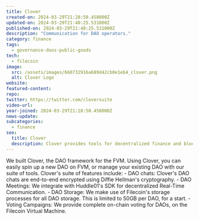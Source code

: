 ```yaml
---
title: Clover
created-on: 2024-03-29T21:28:50.458000Z
updated-on: 2024-03-29T21:40:25.531000Z
published-on: 2024-03-29T21:40:25.531000Z
description: "Communication for DAO operators."
category: finance
tags:
  - governance-daos-public-goods
tech:
  - filecoin
image:
  src: /assets/images/660732916a689d42cb0e1eb4_clover.png
  alt: Clover Logo
website:
featured-content:
repo:
twitter: https://twitter.com/cloversuite
video-url:
year-joined: 2024-03-29T21:28:50.458000Z
news-update:
subcategories:
  - finance
seo:
  title: Clover
  description: Clover provides tools for decentralized finance and blockchain interoperability.
---
```


We built Clover, the DAO framework for the FVM. Using Clover, you can easily spin up a new DAO on FVM, or manage your existing DAO with our suite of tools. Clover's suite of features include: - DAO chats: Clover's DAO chats are end-to-end encrypted using Diffie Hellman's cryptography. - DAO Meetings: We integrate with Huddle01's SDK for decentralized Real-Time Communication. - DAO Storage: We make use of Filecoin's storage processes for all DAO storage. This is limited to 50GB per DAO, for a start. - Voting Campaigns: We provide complete on-chain voting for DAOs, on the Filecoin Virtual Machine.

